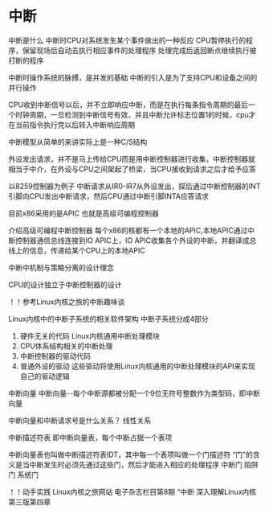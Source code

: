 # 中断
中断是什么 中断时CPU对系统发生某个事件做出的一种反应
CPU暂停执行的程序，保留现场后自动去执行相应事件的处理程序 处理完成后返回断点继续执行被打断的程序

中断时操作系统的脉搏，是并发的基础
中断的引入是为了支持CPU和设备之间的并行操作

  CPU收到中断信号以后，并不立即响应中断，而是在执行每条指令周期的最后一个时钟周期，一旦检测到中断信号有效，并且中断允许标志位置1的时候，cpu才在当前指令执行完以后转入中断响应周期


中断模型从简单的来讲实际上是一种C/S结构

外设发出请求，并不是马上传给CPU而是用中断控制器进行收集，中断控制器就相当于中介，在外设与CPU之间架起了桥梁，当CPU接收到请求之后才给予应答

以8259控制器为例子 中断请求从IR0-IR7从外设发出，探后通过中断控制器的INT引脚向CPU发出中断请求，然后CPU通过中断引脚INTA应答请求

目前x86采用的是APIC 也就是高级可编程控制器

介绍高级可编程中断控制器 每个x86的核都有一个本地的APIC,本地APIC通过中断控制器通信总线连接到IO APIC上，IO APIC收集各个外设的中断，并翻译成总线上的信息，传递给某个CPU上的本地APIC

中断中机制与策略分离的设计理念

CPU的设计独立于中断控制器的设计

！！参考Linux内核之旅的中断趣味谈

Linux内核中的中断子系统的相关软件架构
中断子系统分成4部分
1. 硬件无关的代码 Linux内核通用中断处理模块
2. CPU体系结构相关的中断处理
3. 中断控制器的驱动代码
4. 普通外设的驱动 这些驱动将使用Linux内核通用的中断处理模块的API来实现自己的驱动逻辑

中断向量
中断向量--每个中断源都被分配一个9位无符号整数作为类型码，即中断向量

中断向量和中断请求号是什么关系？ 线性关系

中断描述符表
即中断向量表，每个中断占据一个表项

中断向量表也叫做中断描述符表IDT，其中每一个表项叫做一个门描述符
“门”的含义是当中断发生时必须先通过这些门，然后才能进入相应的处理程序
中断门 陷阱门 系统门

！！动手实践
Linux内核之旅网站 电子杂志栏目第8期 “中断
深入理解Linux内核 第三版第四章
